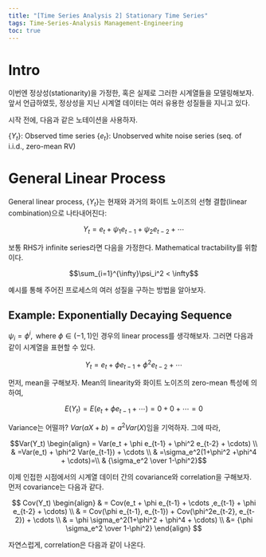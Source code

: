 ```yaml
---
title: "[Time Series Analysis 2] Stationary Time Series"
tags: Time-Series-Analysis Management-Engineering
toc: true
---
```


# Intro
이번엔 정상성(stationarity)을 가정한, 혹은 실제로 그러한 시계열들을 모델링해보자. 앞서 언급하였듯, 정상성을 지닌 시계열 데이터는 여러 유용한 성질들을 지니고 있다. 

시작 전에, 다음과 같은 노테이션을 사용하자.

{$Y_t$}: Observed time series
{$e_t$}: Unobserved white noise series (seq. of i.i.d., zero-mean RV)


# General Linear Process
General linear process, {$Y_t$}는 현재와 과거의 화이트 노이즈의 선형 결합(linear combination)으로 나타내어진다:

$$Y_t = e_t + \psi_1e_{t-1}+\psi_2e_{t-2} + \cdots$$

보통 RHS가 infinite series라면 다음을 가정한다. Mathematical tractability를 위함이다.

$$\sum_{i=1}^{\infty}\psi_i^2 < \infty$$

예시를 통해 주어진 프로세스의 여러 성질을 구하는 방법을 알아보자.

## Example: Exponentially Decaying Sequence
$\psi_i = \phi^i, \text{ where } \phi \in (-1, 1)$인 경우의 linear process를 생각해보자. 그러면 다음과 같이 시계열을 표현할 수 있다.

$$ Y_t = e_t + \phi e_{t-1} + \phi^2 e_{t-2} + \cdots$$

먼저, mean을 구해보자. Mean의 linearity와 화이트 노이즈의 zero-mean 특성에 의하여, 

$$E(Y_t) = E(e_t + \phi e_{t-1} + \cdots) = 0 + 0 + \cdots = 0$$

Variance는 어떨까? $Var(aX+b) = a^2Var(X)$임을 기억하자. 그에 따라,

$$Var(Y_t) \begin{align} = Var(e_t + \phi e_{t-1} + \phi^2 e_{t-2} + \cdots) \\ & =Var(e_t) + \phi^2 Var(e_{t-1}) + \cdots \\ & =\sigma_e^2(1+\phi^2 +\phi^4 + \cdots)=\\ & {\sigma_e^2 \over 1-\phi^2}$$


이제 인접한 시점에서의 시계열 데이터 간의 covariance와 correlation을 구해보자. 먼저 covariance는 다음과 같다.

$$ Cov(Y_t) \begin{align}
& = Cov(e_t + \phi e_{t-1} + \cdots ,e_{t-1} + \phi e_{t-2} + \cdots) \\ 
& = Cov(\phi e_{t-1}, e_{t-1}) + Cov(\phi^2e_{t-2}, e_{t-2}) + \cdots \\
& = \phi \sigma_e^2(1+\phi^2 + \phi^4 + \cdots) \\
&= {\phi \sigma_e^2 \over 1-\phi^2}
\end{align}
$$

자연스럽게, correlation은 다음과 같이 나온다.

$$$$